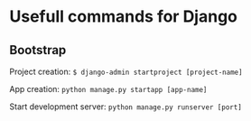 # Usefull commands for Django

## Bootstrap

Project creation:
`$ django-admin startproject [project-name]`

App creation:
`python manage.py startapp [app-name]`

Start development server:
`python manage.py runserver [port]`